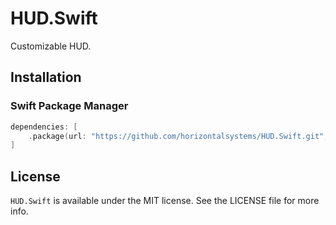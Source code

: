 # HUD.Swift

Customizable HUD.

## Installation

### Swift Package Manager

```swift
dependencies: [
    .package(url: "https://github.com/horizontalsystems/HUD.Swift.git", .upToNextMajor(from: "1.0.0"))
]
```

## License

`HUD.Swift` is available under the MIT license. See the LICENSE file for more info.
